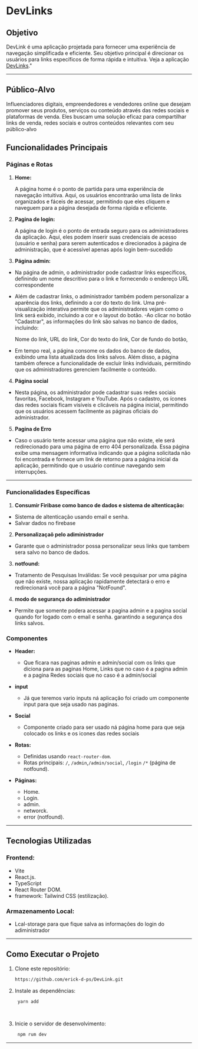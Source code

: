 # **DevLinks** 


## **Objetivo**

DevLink é uma aplicação projetada para fornecer uma experiência de navegação simplificada e eficiente. Seu objetivo principal é direcionar os usuários para links específicos de forma rápida e intuitiva. Veja a aplicação [DevLinks](https://cripto-dev-one.vercel.app/)."

---
## **Público-Alvo**
Influenciadores digitais, empreendedores e vendedores online que desejam promover seus produtos, serviços ou conteúdo através das redes sociais e plataformas de venda. Eles buscam uma solução eficaz para compartilhar links de venda, redes sociais e outros conteúdos relevantes com seu público-alvo 


## **Funcionalidades Principais**

### **Páginas e Rotas**


1. **Home:**

   A página home é o ponto de partida para uma experiência de navegação intuitiva. Aqui, os usuários encontrarão uma lista de links organizados e fáceis de acessar, permitindo que eles cliquem e naveguem para a página desejada de forma rápida e eficiente.

    
2. **Pagina de login:**

   A página de login é o ponto de entrada seguro para os administradores da aplicação. Aqui, eles podem inserir suas credenciais de acesso (usuário e senha) para serem autenticados e direcionados à página de administração, que é acessível apenas após login bem-sucedido

3. **Página admin:**
   
  - Na página de admin, o administrador pode cadastrar links específicos, definindo um nome descritivo para o link e fornecendo o endereço URL correspondente 
  - Além de cadastrar links, o administrador também podem personalizar a aparência dos links, definindo a cor do texto do link. Uma pré-visualização interativa permite que os administradores vejam como o link será exibido, incluindo a cor e o layout do botão.
  -Ao clicar no botão "Cadastrar", as informações do link são salvas no banco de dados, incluindo:

     Nome do link, 
     URL do link, 
     Cor do texto do link, 
     Cor de fundo do botão, 
     
  - Em tempo real, a página consome os dados do banco de dados, exibindo uma lista atualizada dos links salvos. Além disso, a página também oferece a funcionalidade de excluir links individuais, permitindo que os administradores gerenciem facilmente o conteúdo.

 4. **Página social**

   - Nesta página, os administrador pode cadastrar suas redes sociais favoritas, Facebook, Instagram e YouTube. Após o cadastro, os ícones das redes sociais ficam visíveis e clicáveis na página inicial, permitindo que os usuários acessem facilmente as páginas oficiais do administrador.


 5. **Pagina de Erro**

   - Caso o usuário tente acessar uma página que não existe, ele será redirecionado para uma página de erro 404 personalizada. Essa página exibe uma mensagem informativa indicando que a página solicitada não foi encontrada e fornece um link de retorno para a página inicial da aplicação, permitindo que o usuário continue navegando sem interrupções.
   ---

   ### **Funcionalidades Específicas**

   1. **Consumir Firibase como banco de dados e sistema de altenticação:**

   - Sistema de altenticação usando email e senha.
   - Salvar dados no firebase 
   2.  **Personalizaçaõ pelo adiministrador**
    
   - Garante que o administrador possa personalizar seus links que tambem sera salvo no banco de dados.

   3.  **notfound:**
    
  - Tratamento de Pesquisas Inválidas: Se você pesquisar por uma página que não existe, nossa aplicação rapidamente detectará o erro e redirecionará você para a página "NotFound".

   4.  **modo de segurança do adiministrador**

  -  Permite que somente podera acessar a pagina admin e a pagina social quando for logado com o email e senha. garantindo a segurança dos links salvos.  

### **Componentes**

- **Header:**
  - Que ficara nas paginas admin e admin/social com os links que diciona para as paginas Home, Links que no caso é a pagina admin e a pagina Redes sociais que no caso é a admin/social
- **input** 
  - Já que teremos vario inputs ná aplicação foi criado um componente input para que seja usado nas paginas.

- **Social**

  - Componente criado para ser usado ná página home para que seja colocado os links e os icones das redes sociais    
- **Rotas:**
  - Definidas usando `react-router-dom`.
  - Rotas principais: `/`, `/admin`,`/admin/social`, `/login` `/*` (página de notfound).
- **Páginas:**
  - Home.
  - Login.
  - admin.
  - networck.
  - error (notfound).


---

## **Tecnologias Utilizadas**

### **Frontend:**
- Vite
- React.js.
- TypeScript
- React Router DOM.
- framework: Tailwind CSS (estilização).



### **Armazenamento Local:**

 - Lcal-storage para que fique salva as informações do login do adiministrador

---

## **Como Executar o Projeto**

1. Clone este repositório:
   ```bash
   https://github.com/erick-d-ps/DevLink.git

2. Instale as dependências:
   ```bash
    yarn add
 
    
3. Inicie o servidor de desenvolvimento:
   ```bash
    npm rum dev

---